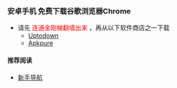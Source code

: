 ### 安卓手机 免费下载谷歌浏览器Chrome
- 请先<font color="Red"> 连通金刚梯翻墙出来 </font>，再从以下软件商店之一下载
  - [Uptodown](https://chrome.cn.uptodown.com/android/download#)
  - [Apkpure](https://m.apkpure.com/google-chrome-fast-secure/com.android.chrome/download?from=details)


#### 推荐阅读
- [新手导航](https://a2zitpro.github.io/web/guide)
